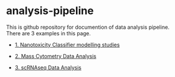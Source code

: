 # analysis-pipeline

This is github repository for documention of data analysis pipeline.  
There are 3 examples in this page.  

- [1. Nanotoxicity Classifier modelling studies](https://github.com/yoon-lab/analysis-pipeline/blob/main/%231Toxicity/toxicity_classifier.md)  

- [2. Mass Cytometry Data Analysis](https://github.com/yoon-lab/analysis-pipeline/blob/main/%232Mass/CyTOF_analysis.md)  

- [3. scRNAseq Data Analysis](https://github.com/yoon-lab/analysis-pipeline/blob/main/%233scRNAseq/scRNAseq_analysis.md)
